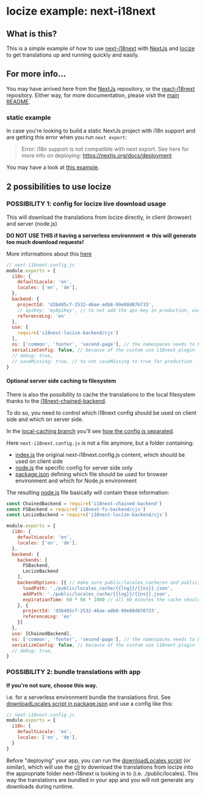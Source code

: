 # locize example: next-i18next

## What is this?

This is a simple example of how to use [next-i18next](https://github.com/isaachinman/next-i18next) with [NextJs](https://github.com/zeit/next.js) and [locize](https://locize.com) to get translations up and running quickly and easily.

## For more info...

You may have arrived here from the [NextJs](https://github.com/zeit/next.js) repository, or the [react-i18next](https://github.com/i18next/react-i18next/) repository. Either way, for more documentation, please visit the [main README](https://github.com/isaachinman/next-i18next).

### static example

In case you're looking to build a static NextJs project with i18n support and are getting this error when you run `next export`:
>Error: i18n support is not compatible with next export. See here for more info on deploying: https://nextjs.org/docs/deployment

You may have a look at [this example](https://github.com/adrai/next-language-detector/tree/main/example).


## 2 possibilities to use locize

### POSSIBILITY 1: config for locize live download usage

This will download the translations from locize directly, in client (browser) and server (node.js)

**DO NOT USE THIS if having a serverless environment => this will generate too much download requests!**

More informations about this [here](https://github.com/locize/i18next-locize-backend#important-advice-for-serverless-environments---aws-lambda-google-cloud-functions-azure-functions-etc)

```javascript
// next-i18next.config.js
module.exports = {
  i18n: {
    defaultLocale: 'en',
    locales: ['en', 'de'],
  },
  backend: {
    projectId: 'd3b405cf-2532-46ae-adb8-99e88d876733',
    // apiKey: 'myApiKey', // to not add the api-key in production, used for saveMissing feature
    referenceLng: 'en'
  },
  use: [
    require('i18next-locize-backend/cjs')
  ],
  ns: ['common', 'footer', 'second-page'], // the namespaces needs to be listed here, to make sure they got preloaded
  serializeConfig: false, // because of the custom use i18next plugin
  // debug: true,
  // saveMissing: true, // to not saveMissing to true for production
}
```


<h4>Optional server side caching to filesystem</h4>

There is also the possibility to cache the translations to the local filesystem thanks to the [i18next-chained-backend](https://github.com/i18next/i18next-chained-backend).

To do so, you need to control which i18next config should be used on client side and which on server side.

In the [local-caching branch](https://github.com/locize/next-i18next-locize/tree/local-caching) you'll see [how the config is separated](https://github.com/locize/next-i18next-locize/tree/local-caching/next-i18next.config.js).

Here `next-i18next.config.js` is not a file anymore, but a folder containing:
- [index.js](https://github.com/locize/next-i18next-locize/tree/local-caching/next-i18next.config.js/index.js) the original next-i18next.config.js content, which should be used on client side
- [node.js](https://github.com/locize/next-i18next-locize/tree/local-caching/next-i18next.config.js/node.js) the specific config for server side only
- [package.json](https://github.com/locize/next-i18next-locize/tree/local-caching/next-i18next.config.js/package.json) defining which file should be used for browser environment and which for Node.js environment

The resulting [node.js](https://github.com/locize/next-i18next-locize/tree/local-caching/next-i18next.config.js/node.js) file basically will contain these information:

```javascript
const ChainedBackend = require('i18next-chained-backend')
const FSBackend = require('i18next-fs-backend/cjs')
const LocizeBackend = require('i18next-locize-backend/cjs')

module.exports = {
  i18n: {
    defaultLocale: 'en',
    locales: ['en', 'de'],
  },
  backend: {
    backends: [
      FSBackend,
      LocizeBackend
    ],
    backendOptions: [{ // make sure public/locales_cache/en and public/locales_cache/de exists
      loadPath: './public/locales_cache/{{lng}}/{{ns}}.json',
      addPath: './public/locales_cache/{{lng}}/{{ns}}.json',
      expirationTime: 60 * 60 * 1000 // all 60 minutes the cache should be deleted
    }, {
      projectId: 'd3b405cf-2532-46ae-adb8-99e88d876733',
      referenceLng: 'en'
    }]
  },
  use: [ChainedBackend],
  ns: ['common', 'footer', 'second-page'], // the namespaces needs to be listed here, to make sure they got preloaded
  serializeConfig: false, // because of the custom use i18next plugin
  // debug: true,
}
```


### POSSIBILITY 2: bundle translations with app

**If you're not sure, choose this way.**

i.e. for a serverless environment bundle the translations first.
See [downloadLocales script in package.json](https://github.com/locize/next-i18next-locize/blob/main/package.json#L6) and use a config like this:

```javascript
// next-i18next.config.js
module.exports = {
  i18n: {
    defaultLocale: 'en',
    locales: ['en', 'de'],
  }
}
```

Before "deploying" your app, you can run the [downloadLocales script](https://github.com/locize/next-i18next-locize/blob/main/package.json#L6) (or similar), which will use the [cli](https://github.com/locize/locize-cli) to download the translations from locize into the appropriate folder next-i18next is looking in to (i.e. ./public/locales).
This way the translations are bundled in your app and you will not generate any downloads during runtime.
